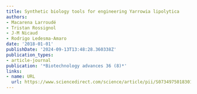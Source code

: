 ```yaml
---
title: Synthetic biology tools for engineering Yarrowia lipolytica
authors:
- Macarena Larroudé
- Tristan Rossignol
- J-M Nicaud
- Rodrigo Ledesma-Amaro
date: '2018-01-01'
publishDate: '2024-09-13T13:48:28.360338Z'
publication_types:
- article-journal
publication: '*Biotechnology advances 36 (8)*'
links:
- name: URL
  url: https://www.sciencedirect.com/science/article/pii/S0734975018301678
---
```

